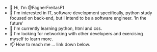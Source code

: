 - 👋 Hi, I’m @FagnerFreitasF1
- 👀 I'm interested in IT, software development specifically, python study focused on back-end, but I intend to be a software engineer. 'In the future'
- 🌱 I'm currently learning python, html and css.
- 💞️ I'm looking for networking with other developers and exercising myself to learn more.
- 📫 How to reach me ... link down below.

<!---
FagnerFreitasF1/FagnerFreitasF1 is a ✨ special ✨ repository because its `README.md` (this file) appears on your GitHub profile.
You can click the Preview link to take a look at your changes.
--->
